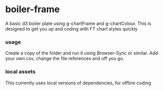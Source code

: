 # boiler-frame
A basic d3 boiler plate using g-chartFrame and g-chartColour. This is designed to get you up and coding with FT chart styles quickly

### usage
Create a copy of the folder and run it using Browser-Sync or similar. Add your own csv, change the file references and off you go. 

### local assets
This currently uses local versions of dependencies, for offline coding
